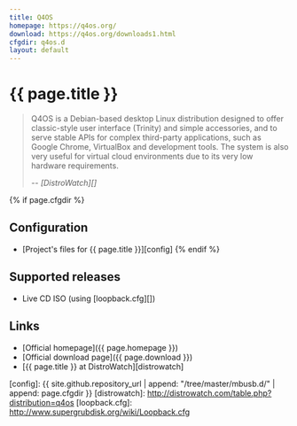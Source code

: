 ```yaml
---
title: Q4OS
homepage: https://q4os.org/
download: https://q4os.org/downloads1.html
cfgdir: q4os.d
layout: default
---
```


# {{ page.title }}

> Q4OS is a Debian-based desktop Linux distribution designed to offer
> classic-style user interface (Trinity) and simple accessories, and to serve
> stable APIs for complex third-party applications, such as Google Chrome,
> VirtualBox and development tools. The system is also very useful for virtual
> cloud environments due to its very low hardware requirements.
>
> -- <cite markdown="1">[DistroWatch][]</cite>


{% if page.cfgdir %}
## Configuration

- [Project's files for {{ page.title }}][config]
{% endif %}


## Supported releases

- Live CD ISO (using [loopback.cfg][])


## Links

- [Official homepage]({{ page.homepage }})
- [Official download page]({{ page.download }})
- [{{ page.title }} at DistroWatch][distrowatch]


[config]: {{ site.github.repository_url | append: "/tree/master/mbusb.d/" | append: page.cfgdir }}
[distrowatch]: http://distrowatch.com/table.php?distribution=q4os
[loopback.cfg]: http://www.supergrubdisk.org/wiki/Loopback.cfg
